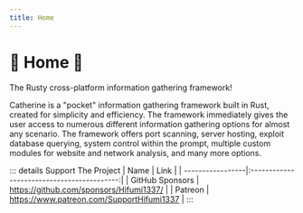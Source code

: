 ```yaml
---
title: Home
---
```


# :crab: Home :crab:

The Rusty cross-platform information gathering framework!

Catherine is a "pocket" information gathering framework built in Rust, created for simplicity and efficiency. The framework immediately gives the user access to numerous different information gathering options for almost any scenario. The framework offers port scanning, server hosting, exploit database querying, system control within the prompt, multiple custom modules for website and network analysis, and many more options.

::: details Support The Project
| Name | Link |
| -----------------|:------------------------------------------:|
| GitHub Sponsors | https://github.com/sponsors/Hifumi1337/ |
| Patreon | https://www.patreon.com/SupportHifumi1337 |
:::
